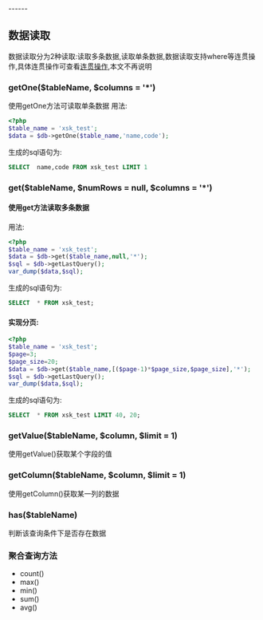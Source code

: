 <head>
     <title>EasySwoole mysqli|swoole mysqli|swoole mysql|swoole 数据库连接池|php连接池</title>
     <meta name="keywords" content="EasySwoole mysqli|swoole mysqli|swoole mysql|swoole 数据库连接池|php连接池"/>
     <meta name="description" content="asySwoole mysqli|swoole mysqli|swoole mysql|swoole 数据库连接池|php连接池"/>
</head>
---<head>---

## 数据读取
数据读取分为2种读取:读取多条数据,读取单条数据,数据读取支持where等连贯操作,具体连贯操作可查看[连贯操作](../continuous_operation.md),本文不再说明

### getOne($tableName, $columns = '*')
使用getOne方法可读取单条数据
用法:
```php
<?php
$table_name = 'xsk_test';
$data = $db->getOne($table_name,'name,code');
```
生成的sql语句为:
```sql
SELECT  name,code FROM xsk_test LIMIT 1
```

### get($tableName, $numRows = null, $columns = '*')
#### 使用get方法读取多条数据  
用法:
```php
<?php
$table_name = 'xsk_test';
$data = $db->get($table_name,null,'*');
$sql = $db->getLastQuery();
var_dump($data,$sql);
```
生成的sql语句为:
```sql
SELECT  * FROM xsk_test;
```
#### 实现分页:
```php
<?php
$table_name = 'xsk_test';
$page=3;
$page_size=20;
$data = $db->get($table_name,[($page-1)*$page_size,$page_size],'*');
$sql = $db->getLastQuery();
var_dump($data,$sql);
```
生成的sql语句为:
```sql
SELECT  * FROM xsk_test LIMIT 40, 20;
```

### getValue($tableName, $column, $limit = 1)
使用getValue()获取某个字段的值

### getColumn($tableName, $column, $limit = 1)
使用getColumn()获取某一列的数据

### has($tableName)
判断该查询条件下是否存在数据

### 聚合查询方法
  - count()
  - max()
  - min()
  - sum()
  - avg()


